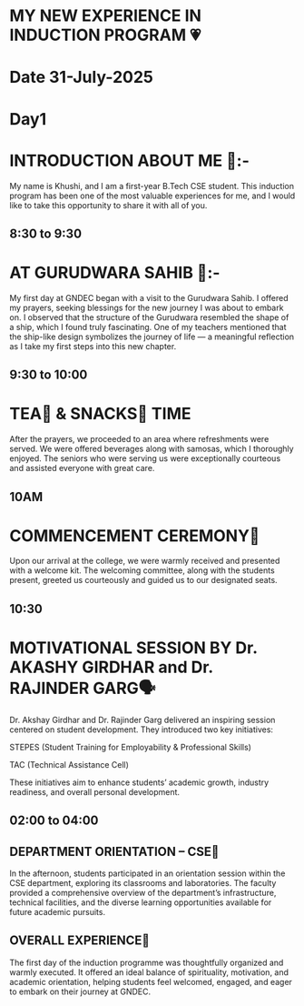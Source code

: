 # MY NEW EXPERIENCE IN INDUCTION PROGRAM 💗

# Date 31-July-2025
# Day1

# INTRODUCTION ABOUT ME 💁:-
My name is Khushi, and I am a first-year B.Tech CSE student. This induction program has been one of the most valuable experiences for me, and I would like to take this opportunity to share it with all of you.

## 8:30 to 9:30 

# AT GURUDWARA SAHIB 🛐:-
My first day at GNDEC began with a visit to the Gurudwara Sahib. I offered my prayers, seeking blessings for the new journey I was about to embark on. I observed that the structure of the Gurudwara resembled the shape of a ship, which I found truly fascinating. One of my teachers mentioned that the ship-like design symbolizes the journey of life — a meaningful reflection as I take my first steps into this new chapter.

 ## 9:30 to 10:00 

 # TEA🧋 & SNACKS🥪 TIME 
After the prayers, we proceeded to an area where refreshments were served. We were offered beverages along with samosas, which I thoroughly enjoyed. The seniors who were serving us were exceptionally courteous and assisted everyone with great care.

## 10AM

# COMMENCEMENT CEREMONY🎉
Upon our arrival at the college, we were warmly received and presented with a welcome kit. The welcoming committee, along with the students present, greeted us courteously and guided us to our designated seats.

## 10:30 

# MOTIVATIONAL SESSION BY Dr. AKASHY GIRDHAR and Dr. RAJINDER GARG🗣️

Dr. Akshay Girdhar and Dr. Rajinder Garg delivered an inspiring session centered on student development. They introduced two key initiatives:

STEPES (Student Training for Employability & Professional Skills)

TAC (Technical Assistance Cell)


These initiatives aim to enhance students’ academic growth, industry readiness, and overall personal development.

## 02:00 to 04:00 

## DEPARTMENT ORIENTATION  – CSE🏬

In the afternoon, students participated in an orientation session within the CSE department, exploring its classrooms and laboratories. The faculty provided a comprehensive overview of the department’s infrastructure, technical facilities, and the diverse learning opportunities available for future academic pursuits.


## OVERALL EXPERIENCE👏

The first day of the induction programme was thoughtfully organized and warmly executed. It offered an ideal balance of spirituality, motivation, and academic orientation, helping students feel welcomed, engaged, and eager to embark on their journey at GNDEC.


 
